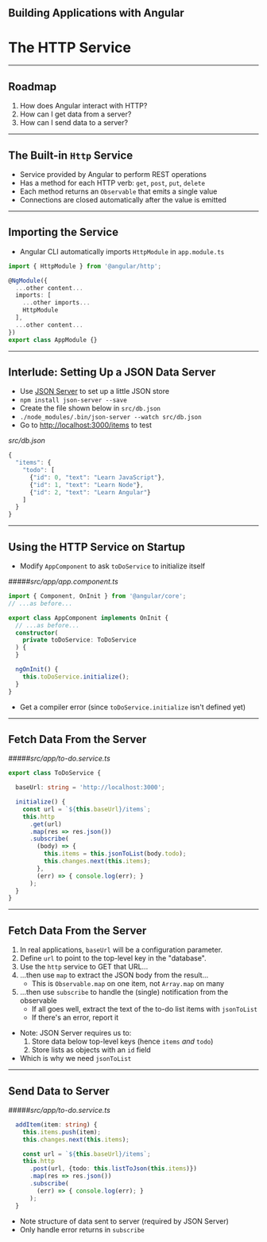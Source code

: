 <!-- .slide: data-background="../content/images/title-slide.jpg" -->

## Building Applications with Angular

# The HTTP Service

---

## Roadmap

1. How does Angular interact with HTTP?
1. How can I get data from a server?
1. How can I send data to a server?

---

## The Built-in `Http` Service

- Service provided by Angular to perform REST operations
- Has a method for each HTTP verb: `get`, `post`, `put`, `delete`
- Each method returns an `Observable` that emits a single value
- Connections are closed automatically after the value is emitted

---

## Importing the Service

- Angular CLI automatically imports `HttpModule` in `app.module.ts`

```ts
import { HttpModule } from '@angular/http';

@NgModule({
  ...other content...
  imports: [
    ...other imports...
    HttpModule
  ],
  ...other content...
})
export class AppModule {}
```

<!-- preview: https://plnkr.co/edit/l4n2upSueYw5UbFjZB1C?p=preview -->

---

## Interlude: Setting Up a JSON Data Server

- Use [JSON Server](https://github.com/typicode/json-server) to set up a little JSON store
- `npm install json-server --save`
- Create the file shown below in `src/db.json`
- `./node_modules/.bin/json-server --watch src/db.json`
- Go to <http://localhost:3000/items> to test

_src/db.json_
```ts
{
  "items": {
    "todo": [
      {"id": 0, "text": "Learn JavaScript"},
      {"id": 1, "text": "Learn Node"},
      {"id": 2, "text": "Learn Angular"}
    ]
  }
}
```

---

## Using the HTTP Service on Startup

- Modify `AppComponent` to ask `toDoService` to initialize itself

#####_src/app/app.component.ts_
```ts
import { Component, OnInit } from '@angular/core';
// ...as before...

export class AppComponent implements OnInit {
  // ...as before...
  constructor(
    private toDoService: ToDoService
  ) {
  }

  ngOnInit() {
    this.toDoService.initialize();
  }
}
```

- Get a compiler error (since `toDoService.initialize` isn't defined yet)

---

## Fetch Data From the Server

#####_src/app/to-do.service.ts_
```ts
export class ToDoService {

  baseUrl: string = 'http://localhost:3000';

  initialize() {
    const url = `${this.baseUrl}/items`;
    this.http
      .get(url)
      .map(res => res.json())
      .subscribe(
        (body) => {
          this.items = this.jsonToList(body.todo);
          this.changes.next(this.items);
        },
        (err) => { console.log(err); }
      );
  }
}
```

---

## Fetch Data From the Server

1. In real applications, `baseUrl` will be a configuration parameter.
1. Define `url` to point to the top-level key in the "database".
1. Use the `http` service to GET that URL...
1. ...then use `map` to extract the JSON body from the result...
   - This is `Observable.map` on one item, not `Array.map` on many
1. ...then use `subscribe` to handle the (single) notification from the observable
   - If all goes well, extract the text of the to-do list items with `jsonToList`
   - If there's an error, report it

<!-- comment needed to separate lists -->
- Note: JSON Server requires us to:
  1. Store data below top-level keys (hence `items` *and* `todo`)
  1. Store lists as objects with an `id` field
- Which is why we need `jsonToList`

---

## Send Data to Server

#####_src/app/to-do.service.ts_
```ts
  addItem(item: string) {
    this.items.push(item);
    this.changes.next(this.items);

    const url = `${this.baseUrl}/items`;
    this.http
      .post(url, {todo: this.listToJson(this.items)})
      .map(res => res.json())
      .subscribe(
        (err) => { console.log(err); }
      );
  }
```

- Note structure of data sent to server (required by JSON Server)
- Only handle error returns in `subscribe`

